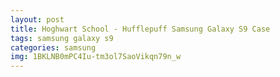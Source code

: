 ```yaml
---
layout: post
title: Hoghwart School - Hufflepuff Samsung Galaxy S9 Case
tags: samsung galaxy s9
categories: samsung
img: 1BKLNB0mPC4Iu-tm3ol7SaoVikqn79n_w
---
```

